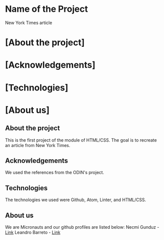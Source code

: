 # Name of the Project
  New York Times article
# [About the project]
# [Acknowledgements]
# [Technologies]
# [About us]

## About the project
This is the first project of the module of HTML/CSS. The goal is to recreate an article from New York Times.

## Acknowledgements
We used the references from the ODIN's project.

## Technologies
The technologies we used were Github, Atom, Linter, and HTML/CSS.

## About us
We are Micronauts and our github profiles are listed below:
Necmi Gunduz - [Link](https://github.com/necmigunduz)
Leandro Barreto - [Link](https://github.com/Leandro-Barretoo)

